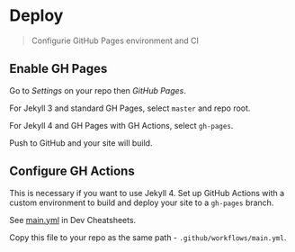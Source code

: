 # Deploy
> Configurie GitHub Pages environment and CI

## Enable GH Pages

Go to _Settings_ on your repo then _GitHub Pages_.

For Jekyll 3 and standard GH Pages, select `master` and repo root.

For Jekyll 4 and GH Pages with GH Actions, select `gh-pages`.

Push to GitHub and your site will build.


## Configure GH Actions

This is necessary if you want to use Jekyll 4. Set up GitHub Actions with a custom environment to build and deploy your site to a `gh-pages` branch.

See [main.yml](https://github.com/MichaelCurrin/dev-cheatsheets/blob/master/.github/workflows/main.yml) in Dev Cheatsheets. 

Copy this file to your repo as the same path - `.github/workflows/main.yml`.
